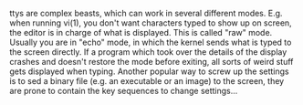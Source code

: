 ttys are complex beasts, which can work in several different modes. E.g. when running vi(1), you don't want characters typed to show up on screen, the editor is in charge of what is displayed. This is called "raw" mode. Usually you are in "echo" mode, in which the kernel sends what is typed to the screen directly. If a program which took over the details of the display crashes and doesn't restore the mode before exiting, all sorts of weird stuff gets displayed when typing. Another popular way to screw up the settings is to sed a binary file (e.g. an executable or an image) to the screen, they are prone to contain the key sequences to change settings...
